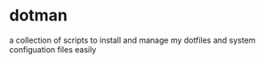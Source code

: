 # dotman

a collection of scripts to install and manage my dotfiles and system configuation files easily
